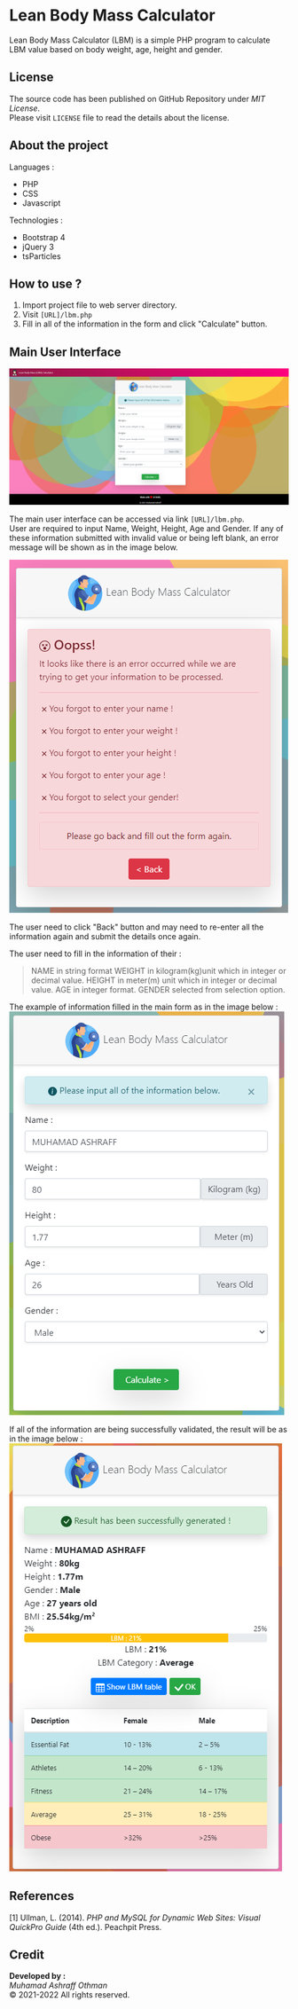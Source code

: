 # Lean Body Mass Calculator
Lean Body Mass Calculator (LBM) is a simple PHP program to calculate LBM value based on body weight, age, height and gender.

## License
The source code has been published on GitHub Repository under  _MIT License_.  <br>
Please visit  `LICENSE`  file to read the details about the license.

## About the project
Languages :
- PHP
- CSS
- Javascript

Technologies :
- Bootstrap 4
- jQuery 3
- tsParticles



## How to use ?
1.  Import project file to web server directory.
2.  Visit  `[URL]/lbm.php`
3.  Fill in all of the information in the form and click "Calculate" button.

## Main User Interface

![enter image description here](https://raw.githubusercontent.com/iamashraff/Lean-Body-Mass-Calculator/main/img/main.png)

The main user interface can be accessed via link `[URL]/lbm.php`.<br>
User are required to input Name, Weight, Height, Age and Gender. If any of these information submitted with invalid value or being left blank, an error message will be shown as in the image below.

![enter image description here](https://raw.githubusercontent.com/iamashraff/Lean-Body-Mass-Calculator/main/img/error_message.png)

The user need to click "Back" button and may need to re-enter all the information again and submit the details once again.

The user need to fill in the information of their :

> NAME in string format
> WEIGHT in kilogram(kg)unit which in integer or decimal value. 
> HEIGHT in meter(m) unit which in integer or decimal value. 
> AGE in integer format. GENDER selected from selection option.

The example of information filled in the main form as in the image below :
![enter image description here](https://raw.githubusercontent.com/iamashraff/Lean-Body-Mass-Calculator/main/img/submitted_information.png)

If all of the information are being successfully validated, the result will be as in the image below :
![enter image description here](https://raw.githubusercontent.com/iamashraff/Lean-Body-Mass-Calculator/main/img/result.png)

## References
[1] Ullman, L. (2014). _PHP and MySQL for Dynamic Web Sites: Visual QuickPro Guide_ (4th ed.). Peachpit Press.

## Credit
**Developed by :**  
_Muhamad Ashraff Othman_  
© 2021-2022 All rights reserved.
